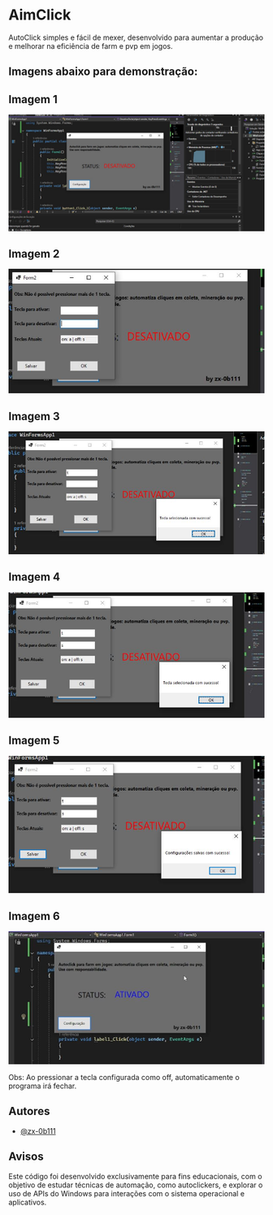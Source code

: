 
# AimClick

AutoClick simples e fácil de mexer, desenvolvido para aumentar a produção e melhorar na eficiência de farm e pvp em jogos.

## Imagens abaixo para demonstração:

## Imagem 1
![Imagem 1](https://github.com/zx-0b111/AimClick/blob/main/fotos/aimclick1.JPG?raw=true)

## Imagem 2
![Imagem 2](https://github.com/zx-0b111/AimClick/blob/main/fotos/aimclick2.JPG?raw=true)

## Imagem 3
![Imagem 3](https://github.com/zx-0b111/AimClick/blob/main/fotos/aimclick3.JPG?raw=true)

## Imagem 4
![Imagem 4](https://github.com/zx-0b111/AimClick/blob/main/fotos/aimclick4.JPG?raw=true)

## Imagem 5
![Imagem 5](https://github.com/zx-0b111/AimClick/blob/main/fotos/aimclick6.JPG?raw=true)

## Imagem 6
![Imagem 6](https://github.com/zx-0b111/AimClick/blob/main/fotos/aimclick7.JPG?raw=true)

Obs: Ao pressionar a tecla configurada como off, automaticamente o programa irá fechar.

## Autores

- [@zx-0b111](https://www.github.com/zx-0b111)


## Avisos

Este código foi desenvolvido exclusivamente para fins educacionais, com o objetivo de estudar técnicas de automação, como autoclickers, e explorar o uso de APIs do Windows para interações com o sistema operacional e aplicativos.



